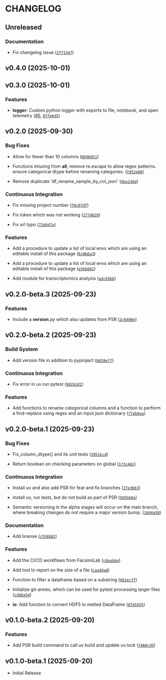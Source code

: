 # CHANGELOG

<!-- version list -->

## Unreleased

### Documentation

- Fix changelog issue
  ([`2ff1347`](https://github.com/pranavmishra90/faxlab-tools/commit/2ff134734c6a1fe9740c9ba8080ebef43b1443f2))


## v0.4.0 (2025-10-01)


## v0.3.0 (2025-10-01)

### Features

- **logger**: Custom python logger with exports to file, notebook, and open telemetry
  ([#5](https://github.com/pranavmishra90/faxlab-tools/pull/5),
  [`07fe6d5`](https://github.com/pranavmishra90/faxlab-tools/commit/07fe6d527850a41115ad273345c9d238376c5467))


## v0.2.0 (2025-09-30)

### Bug Fixes

- Allow for fewer than 10 columns
  ([`0b9b051`](https://github.com/pranavmishra90/faxlab-tools/commit/0b9b0517dd35bd321e90f34b2938dfbfa65d50bc))

- Functions missing from __all__, remove re.escape to allow regex patterns. ensure categorical dtype
  before renaming categories.
  ([`fd52e66`](https://github.com/pranavmishra90/faxlab-tools/commit/fd52e6691a038445af9b200ae96bfc118e704954))

- Remove duplicate 'df_rename_sample_by_col_json'
  ([`4ba14da`](https://github.com/pranavmishra90/faxlab-tools/commit/4ba14da301f0e6531b1c468ed9ce6b0178f28d47))

### Continuous Integration

- Fix missing project number
  ([`f8c07df`](https://github.com/pranavmishra90/faxlab-tools/commit/f8c07dfd4c8875952ce4b27e1ce5c299f2a18822))

- Fix token which was not working
  ([`277d629`](https://github.com/pranavmishra90/faxlab-tools/commit/277d62976190e71fb6eb1f78f7daf54f44d73a1f))

- Fix url typo
  ([`72d6d7a`](https://github.com/pranavmishra90/faxlab-tools/commit/72d6d7ae6a036970de75ec0493a762aaab004c55))

### Features

- Add a procedure to update a list of local envs which are using an editable install of this package
  ([`6c0b6a3`](https://github.com/pranavmishra90/faxlab-tools/commit/6c0b6a3f34674b79cef52eff4b15225fa3697e84))

- Add a procedure to update a list of local envs which are using an editable install of this package
  ([`e56b042`](https://github.com/pranavmishra90/faxlab-tools/commit/e56b042962123abe506850ca6713bb18b0f6ad11))

- Add module for transcriptomics analysis
  ([`adcb5bb`](https://github.com/pranavmishra90/faxlab-tools/commit/adcb5bb6153a579bf47ec5a78a5e7a9b1f079a94))


## v0.2.0-beta.3 (2025-09-23)

### Features

- Include a __version__.py which also updates from PSR
  ([`2c6408e`](https://github.com/pranavmishra90/faxlab-tools/commit/2c6408eece258989ac70d49a778b2f82529c1195))


## v0.2.0-beta.2 (2025-09-23)

### Build System

- Add version file in addition to pyproject
  ([`b028ef7`](https://github.com/pranavmishra90/faxlab-tools/commit/b028ef7db1bd845a1a117b62bd691479d5001432))

### Continuous Integration

- Fix error in uv run pytest
  ([`902b2d1`](https://github.com/pranavmishra90/faxlab-tools/commit/902b2d1994d0c58c9b12258712a175bbcf0baeb0))

### Features

- Add functions to rename categorical columns and a function to perform a find-replace using regex
  and an input json dictionary
  ([`77eb6ea`](https://github.com/pranavmishra90/faxlab-tools/commit/77eb6eaebe3a0fce69b26f312c233ed741fdd459))


## v0.2.0-beta.1 (2025-09-23)

### Bug Fixes

- Fix_column_dtype() and its unit tests
  ([`3951bcd`](https://github.com/pranavmishra90/faxlab-tools/commit/3951bcd9fb26115f44ead45f979526a59b458216))

- Return boolean on checking parameters on global
  ([`173c4dc`](https://github.com/pranavmishra90/faxlab-tools/commit/173c4dcc7f2f48e5b8cda273162722d7ba9f49f9))

### Continuous Integration

- Install uv and also add PSR for feat and fix branches
  ([`27e3b63`](https://github.com/pranavmishra90/faxlab-tools/commit/27e3b63859079509c2dd83a089994f2be9f2cc79))

- Install uv, run tests, but do not build as part of PSR
  ([`585b60a`](https://github.com/pranavmishra90/faxlab-tools/commit/585b60a3aba4c8046908561f8fe87dc8b4852eb1))

- Semantic versioning in the alpha stages will occur on the main branch, where breaking changes do
  not require a major version bump.
  ([`1694a58`](https://github.com/pranavmishra90/faxlab-tools/commit/1694a58f3e46294e8d1b1a64a565aceab09dd0dd))

### Documentation

- Add license
  ([`c558b82`](https://github.com/pranavmishra90/faxlab-tools/commit/c558b82ff46cbc12c872783147d599607770e01c))

### Features

- Add the CI/CD workflows from FacsimiLab
  ([`c0aabbe`](https://github.com/pranavmishra90/faxlab-tools/commit/c0aabbef60bfae889c5e6433b3a9385592f64aca))

- Add tool to report on the size of a file
  ([`caa40a0`](https://github.com/pranavmishra90/faxlab-tools/commit/caa40a0f5e2c987fc9ac84723b014e68d231ed23))

- Function to filter a dataframe based on a substring
  ([`681ec7f`](https://github.com/pranavmishra90/faxlab-tools/commit/681ec7f2611037b527036358caa8842e0fe86fb2))

- Initialize git-annex, which can be used for pytest processing larger files
  ([`cddba54`](https://github.com/pranavmishra90/faxlab-tools/commit/cddba5415be1f8f6e9ce596931ca5bfb210ac0ca))

- **io**: Add function to convert HDF5 to melted DataFrame
  ([`d7d1035`](https://github.com/pranavmishra90/faxlab-tools/commit/d7d1035488fff4762082f76afabfb9e7bab7537f))


## v0.1.0-beta.2 (2025-09-20)

### Features

- Add PSR build command to call uv build and update uv.lock
  ([`7460cd5`](https://github.com/pranavmishra90/faxlab-tools/commit/7460cd536c8e950630715e0f3e506ac8e22486de))


## v0.1.0-beta.1 (2025-09-20)

- Initial Release
